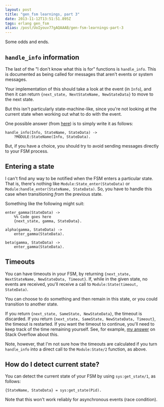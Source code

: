 ```yaml
---
layout: post
title: "gen_fsm learnings, part 3"
date: 2013-11-12T13:51:51.895Z
tags: erlang gen_fsm
alias: /post/UoIyouv77gAQAAAB/gen-fsm-learnings-part-3
---
```


Some odds and ends.

## `handle_info` information

The last of the "I don't know what this is for" functions is `handle_info`. This
is documented as being called for messages that aren't events or system
messages.

Your implementation of this should take a look at the event (in `Info`), and
then it can return `{next_state, NextStateName, NewStateData}` to move to the
next state.

But this isn't particularly state-machine-like, since you're not looking at the
current state when working out what to do with the event.

One possible answer (from [here](http://stackoverflow.com/a/3962655/8446)) is
to simply write it as follows:

    handle_info(Info, StateName, StateData) ->
        ?MODULE:StateName(Info, StateData).

But, if you have a choice, you should try to avoid sending messages directly to
your FSM process.

## Entering a state

I can't find any way to be notified when the FSM enters a particular state.
That is, there's nothing like `Module:State_enter(StateData)` or
`Module:handle_enter(StateName, StateData)`. So, you have to handle this case
when transitioning *from* the previous state.

Something like the following might suit:

    enter_gamma(StateData) ->
        %% Code goes here
        {next_state, gamma, StateData}.

    alpha(gamma, StateData) ->
        enter_gamma(StateData).

    beta(gamma, StateData) ->
        enter_gamma(StateData).

## Timeouts

You can have timeouts in your FSM, by returning `{next_state, NextStateName,
NewStateData, Timeout}`. If, while in the given state, no events are received,
you'll receive a call to `Module:State(timeout, StateData)`.

You can choose to do something and then remain in this state, or you could
transition to another state.

If you return `{next_state, SameState, NewStateData}`, the timeout is
discarded. If you return `{next_state, SameState, NewStateData, Timeout}`, the
timeout is restarted. If you want the timeout to continue, you'll need to keep
track of the time remaining yourself. See, for example, [my
answer](http://stackoverflow.com/a/19928265/8446) on Stack Overflow about this.

Note, however, that I'm not sure how the timeouts are calculated if you turn
`handle_info` into a direct call to the `Module:State/2` function, as above.

## How do I detect current state?

You can detect the current state of your FSM by using `sys:get_state/1`, as follows:

    {StateName, StateData} = sys:get_state(Pid).

Note that this won't work reliably for asynchronous events (race condition).
